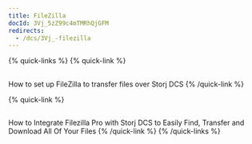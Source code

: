 ```yaml
---
title: FileZilla
docId: 3Vj_5zZ99c4mTMRhQjGFM
redirects:
  - /dcs/3Vj_-filezilla
---
```


{% quick-links %}
{% quick-link %}

## [](docId:OkJongWeLGhPy4KKz34W4)&#x20;

How to set up FileZilla to transfer files over Storj DCS
{% /quick-link %}

{% quick-link %}

## [](docId:APk9353kCNcg5PKRPQ06u)&#x20;

How to Integrate Filezilla Pro with Storj DCS to Easily Find, Transfer and Download All Of Your Files
{% /quick-link %}
{% /quick-links %}
